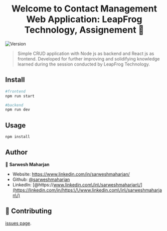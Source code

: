 <h1 align="center">Welcome to Contact Management Web Application: LeapFrog Technology, Assignement 👋</h1>
<p>
  <img alt="Version" src="https://img.shields.io/badge/version-1.0.0-blue.svg?cacheSeconds=2592000" />
</p>

> Simple CRUD application with Node js as backend and React js as frontend. Developed for further improving and solidifying knowledge learned during the session conducted by LeapFrog Technology. 

## Install

```sh
#frontend
npm run start

#backend
npm run dev
```

## Usage

```sh
npm install
```

## Author

👤 **Sarwesh Maharjan**

* Website: https://www.linkedin.com/in/sarweshmaharjan/
* Github: [@sarweshmaharjan](https://github.com/sarweshmaharjan)
* LinkedIn: [@https:\/\/www.linkedin.com\/in\/sarweshmaharjan\/](https://linkedin.com/in/https:\/\/www.linkedin.com\/in\/sarweshmaharjan\/)

## 🤝 Contributing

 [issues page](https://github.com/sarweshmaharjan/lf-contact-manager/issues). 
